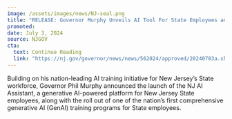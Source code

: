 ```yaml
---
image: /assets/images/news/NJ-seal.png
title: "RELEASE: Governor Murphy Unveils AI Tool For State Employees and Training Course For Responsible Use"
promoted:
date: July 3, 2024
source: NJGOV
cta:
  text: Continue Reading
  link: "https://nj.gov/governor/news/news/562024/approved/20240703a.shtml"
---
```


Building on his nation-leading AI training initiative for New Jersey’s State workforce, Governor Phil Murphy announced the launch of the NJ AI Assistant, a generative AI-powered platform for New Jersey State employees, along with the roll out of one of the nation’s first comprehensive generative AI (GenAI) training programs for State employees.
